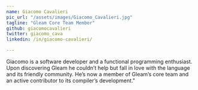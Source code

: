 ```yaml
---
name: Giacomo Cavalieri
pic_url: "/assets/images/Giacomo_Cavalieri.jpg"
tagline: "Gleam Core Team Member"
github: giacomocavalieri
twitter: giacomo_cava
linkedin: /in/giacomo-cavalieri/

---
```

Giacomo is a software developer and a functional programming enthusiast.
Upon discovering Gleam he couldn’t help but fall in love with the language and its friendly community.
He’s now a member of Gleam’s core team and an active contributor to its compiler’s development."
